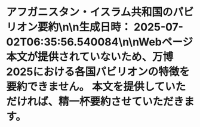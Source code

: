 # アフガニスタン・イスラム共和国のパビリオン要約\n\n**生成日時：** 2025-07-02T06:35:56.540084\n\nWebページ本文が提供されていないため、万博2025における各国パビリオンの特徴を要約できません。  本文を提供していただければ、精一杯要約させていただきます。